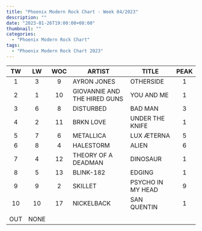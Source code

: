 ```yaml
---
title: "Phoenix Modern Rock Chart - Week 04/2023"
description: ""
date: "2023-01-26T19:00:00+08:00"
thumbnail: ""
categories:
  - "Phoenix Modern Rock Chart"
tags:
  - "Phoenix Modern Rock Chart 2023"
---
```

<!--more-->
|TW|LW|WOC|ARTIST|TITLE|PEAK|
|:----:|:----:|:----:|----|----|:----:|
|1|3|9|AYRON JONES|OTHERSIDE|1|
|2|1|10|GIOVANNIE AND THE HIRED GUNS|YOU AND ME|1|
|3|6|8|DISTURBED|BAD MAN|3|
|4|2|11|BRKN LOVE|UNDER THE KNIFE|1|
|5|7|6|METALLICA|LUX ÆTERNA|5|
|6|8|4|HALESTORM|ALIEN|6|
|7|4|12|THEORY OF A DEADMAN|DINOSAUR|1|
|8|5|13|BLINK-182|EDGING|1|
|9|9|2|SKILLET|PSYCHO IN MY HEAD|9|
|10|10|17|NICKELBACK|SAN QUENTIN|1|
| | | | | | |
|OUT|NONE| | | | |